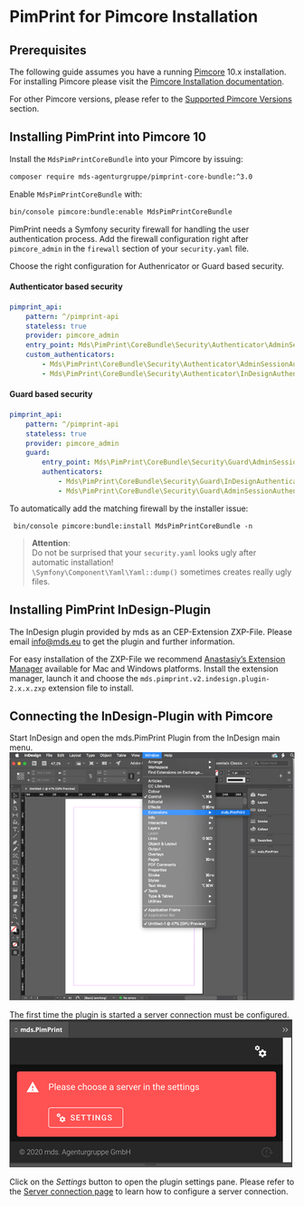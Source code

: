 # PimPrint for Pimcore Installation

## Prerequisites

The following guide assumes you have a running [Pimcore](https://pimcore.com) 10.x installation. For installing Pimcore please visit
the [Pimcore Installation documentation](https://pimcore.com/docs/pimcore/current/Development_Documentation/Getting_Started/Installation.html).

For other Pimcore versions, please refer to the [Supported Pimcore Versions](../README.md#page_Supported_Pimcore_Versions) section.

## Installing PimPrint into Pimcore 10

Install the `MdsPimPrintCoreBundle` into your Pimcore by issuing:

```bash
composer require mds-agenturgruppe/pimprint-core-bundle:^3.0
```

Enable `MdsPimPrintCoreBundle` with:

```bash
bin/console pimcore:bundle:enable MdsPimPrintCoreBundle
```

PimPrint needs a Symfony security firewall for handling the user authentication process.
Add the firewall configuration right after `pimcore_admin` in the `firewall` section of your `security.yaml` file.

Choose the right configuration for Authenricator or Guard based security.

#### Authenticator based security

```yaml
pimprint_api:
    pattern: ^/pimprint-api
    stateless: true
    provider: pimcore_admin
    entry_point: Mds\PimPrint\CoreBundle\Security\Authenticator\AdminSessionAuthenticator
    custom_authenticators:
        - Mds\PimPrint\CoreBundle\Security\Authenticator\AdminSessionAuthenticator
        - Mds\PimPrint\CoreBundle\Security\Authenticator\InDesignAuthenticator
```

#### Guard based security

```yaml
pimprint_api:
    pattern: ^/pimprint-api
    stateless: true
    provider: pimcore_admin
    guard:
        entry_point: Mds\PimPrint\CoreBundle\Security\Guard\AdminSessionAuthenticator
        authenticators:
            - Mds\PimPrint\CoreBundle\Security\Guard\InDesignAuthenticator
            - Mds\PimPrint\CoreBundle\Security\Guard\AdminSessionAuthenticator 
```

To automatically add the matching firewall by the installer issue:

```shell
 bin/console pimcore:bundle:install MdsPimPrintCoreBundle -n
```

> <strong>Attention</strong>:<br>
> Do not be surprised that your `security.yaml` looks ugly after automatic installation!<br>
> `\Symfony\Component\Yaml\Yaml::dump()` sometimes creates really ugly files.

## Installing PimPrint InDesign-Plugin

The InDesign plugin provided by mds as an CEP-Extension ZXP-File. Please email <a href="mailto:info@mds.eu?subject=PimPrint Plugin">info@mds.eu</a> to get the plugin and further
information.

For easy installation of the ZXP-File we recommend [Anastasiy’s Extension Manager](https://install.anastasiy.com) available for Mac and Windows platforms.
Install the extension manager, launch it and choose the `mds.pimprint.v2.indesign.plugin-2.x.x.zxp` extension file to install.

## Connecting the InDesign-Plugin with Pimcore

Start InDesign and open the mds.PimPrint Plugin from the InDesign main menu.
![InDesign - Open PimPrint Plugin](../img/indesign-open_pimprint.png)

The first time the plugin is started a server connection must be configured.
![Plugin - No connection configured](../img/plugin-first_start.png)

Click on the _Settings_ button to open the plugin settings pane. Please refer to the [Server connection page](../20_InDesign_Plugin/00_Server_connection.md) to learn how to
configure a server connection.


 


